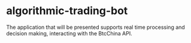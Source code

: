 # algorithmic-trading-bot
The application that will be presented supports real time processing and decision making, interacting with the BtcChina API.
